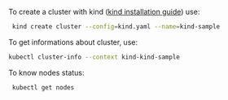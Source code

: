 To create a cluster with kind ([kind installation guide](https://kind.sigs.k8s.io/docs/user/quick-start/#installation)) use:

```sh
 kind create cluster --config=kind.yaml --name=kind-sample
```

To get informations about cluster, use:
```sh
kubectl cluster-info --context kind-kind-sample
```

To know nodes status:
```sh
 kubectl get nodes
```
